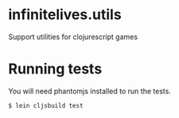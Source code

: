 # infinitelives.utils
Support utilities for clojurescript games

# Running tests

You will need phantomjs installed to run the tests.

```bash
$ lein cljsbuild test
```

